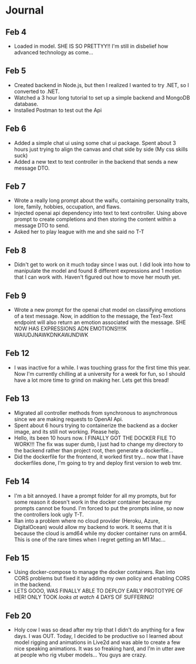 
# Journal

## Feb 4
* Loaded in model.  SHE IS SO PRETTYY!! I'm still in disbelief how advanced technology as come...

## Feb 5
* Created backend in Node.js, but then I realized I wanted to try .NET, so I converted to .NET.  
* Watched a 3 hour long tutorial to set up a simple backend and MongoDB database.
* Installed Postman to test out the Api

## Feb 6
* Added a simple chat ui using some chat ui package.  Spent about 3 hours just trying to align the canvas and chat side by side (My css skills suck)
* Added a new text to text controller in the backend that sends a new message DTO.
  
## Feb 7
* Wrote a really long prompt about the waifu, containing personality traits, lore, family, hobbies, occupation, and flaws.
* Injected openai api dependency into text to text controller.  Using above prompt to create completions and then storing the content within a message DTO to send.
* Asked her to play league with me and she said no T-T

## Feb 8
* Didn't get to work on it much today since I was out.  I did look into how to manipulate the model and found 8 different expressions and 1 motion that I can work with.  Haven't figured out how to move her mouth yet.

## Feb 9
* Wrote a new prompt for the openai chat model on classifying emotions of a text message.  Now, in addition to the message, the Text-Text endpoint will also return an emotion associated with the message.  SHE NOW HAS EXPRESSIONS ADN EMOTIONS!!!!K WAIUDJNAWKDNKAWJNDWK

## Feb 12
* I was inactive for a while.  I was touching grass for the first time this year.  Now I'm currently chilling at a university for a week for fun, so I should have a lot more time to grind on making her.  Lets get this bread!

## Feb 13
* Migrated all controller methods from synchronous to asynchronous since we are making requests to OpenAI Api.  
* Spent about 6 hours trying to containerize the backend as a docker image, and its still not working.  Please help.
* Hello, its been 10 hours now.  I FINALLY GOT THE DOCKER FILE TO WORK!!!  The fix was super dumb, I just had to change my directory to the backend rather than project root, then generate a dockerfile...
* Did the dockerfile for the frontend, it worked first try... now that I have dockerfiles done, I'm going to try and deploy first version to web tmr.

## Feb 14
* I'm a bit annoyed.  I have a prompt folder for all my prompts, but for some reason it doesn't work in the docker container because my prompts cannot be found.  I'm forced to put the prompts inline, so now the controllers look ugly T-T.
* Ran into a problem where no cloud provider (Heroku, Azure, DigitalOcean) would allow my backend to work.  It seems that it is because the cloud is amd64 while my docker container runs on arm64.  This is one of the rare times when I regret getting an M1 Mac...

## Feb 15
* Using docker-compose to manage the docker containers.  Ran into CORS problems but fixed it by adding my own policy and enabling CORS in the backend.
* LETS GOOO, WAS FINALLY ABLE TO DEPLOY EARLY PROTOTYPE OF HER!  ONLY TOOK *looks at watch* 4 DAYS OF SUFFERING!

## Feb 20
* Holy cow I was so dead after my trip that I didn't do anything for a few days.  I was OUT.  Today, I decided to be productive so I learned about model rigging and animations in Live2d and was able to create a few nice speaking animations.  It was so freaking hard, and I'm in utter awe at people who rig vtuber models... You guys are crazy.